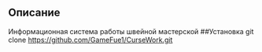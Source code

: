 ## Описание
Информационная система работы швейной мастерской
##Установка
git clone https://github.com/GameFue1/CurseWork.git
